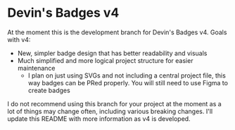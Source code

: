 # Devin's Badges v4

At the moment this is the development branch for Devin's Badges v4. Goals with v4:

- New, simpler badge design that has better readability and visuals
- Much simplified and more logical project structure for easier maintenance
  - I plan on just using SVGs and not including a central project file, this way badges can be PRed properly. You will still need to use Figma to create badges

I do not recommend using this branch for your project at the moment as a lot of things may change often, including various breaking changes. I'll update this README with more information as v4 is developed.